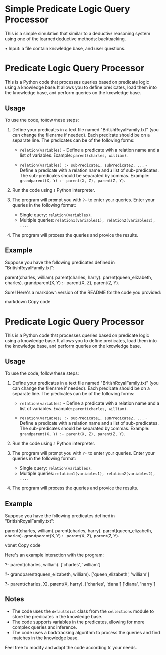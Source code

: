 # Simple Predicate Logic Query Processor
This is a simple simulation that similar to a deductive reasoning system using one of the learned deductive methods: backtracking.

&bull; Input: a file contain knowledge base, and user questions.

# Predicate Logic Query Processor

This is a Python code that processes queries based on predicate logic using a knowledge base. It allows you to define predicates, load them into the knowledge base, and perform queries on the knowledge base.

## Usage

To use the code, follow these steps:

1. Define your predicates in a text file named "BritishRoyalFamily.txt" (you can change the filename if needed). Each predicate should be on a separate line. The predicates can be of the following forms:

   - `relation(variables)` - Define a predicate with a relation name and a list of variables. Example: `parent(charles, william)`.

   - `relation(variables) :- subPredicate1, subPredicate2, ...` - Define a predicate with a relation name and a list of sub-predicates. The sub-predicates should be separated by commas. Example: `grandparent(X, Y) :- parent(X, Z), parent(Z, Y)`.

2. Run the code using a Python interpreter.

3. The program will prompt you with `?-` to enter your queries. Enter your queries in the following format:

   - Single query: `relation(variables)`.
   - Multiple queries: `relation1(variables1), relation2(variables2), ...`.

4. The program will process the queries and provide the results.

## Example

Suppose you have the following predicates defined in "BritishRoyalFamily.txt":

parent(charles, william).
parent(charles, harry).
parent(queen_elizabeth, charles).
grandparent(X, Y) :- parent(X, Z), parent(Z, Y).

Sure! Here's a markdown version of the README for the code you provided:

markdown
Copy code
# Predicate Logic Query Processor

This is a Python code that processes queries based on predicate logic using a knowledge base. It allows you to define predicates, load them into the knowledge base, and perform queries on the knowledge base.

## Usage

To use the code, follow these steps:

1. Define your predicates in a text file named "BritishRoyalFamily.txt" (you can change the filename if needed). Each predicate should be on a separate line. The predicates can be of the following forms:

   - `relation(variables)` - Define a predicate with a relation name and a list of variables. Example: `parent(charles, william)`.

   - `relation(variables) :- subPredicate1, subPredicate2, ...` - Define a predicate with a relation name and a list of sub-predicates. The sub-predicates should be separated by commas. Example: `grandparent(X, Y) :- parent(X, Z), parent(Z, Y)`.

2. Run the code using a Python interpreter.

3. The program will prompt you with `?-` to enter your queries. Enter your queries in the following format:

   - Single query: `relation(variables)`.
   - Multiple queries: `relation1(variables1), relation2(variables2), ...`.

4. The program will process the queries and provide the results.

## Example

Suppose you have the following predicates defined in "BritishRoyalFamily.txt":

parent(charles, william).
parent(charles, harry).
parent(queen_elizabeth, charles).
grandparent(X, Y) :- parent(X, Z), parent(Z, Y).

vbnet
Copy code

Here's an example interaction with the program:

?- parent(charles, william).
['charles', 'william']

?- grandparent(queen_elizabeth, william).
['queen_elizabeth', 'william']

?- parent(charles, X), parent(X, harry).
['charles', 'diana']
['diana', 'harry']

## Notes

- The code uses the `defaultdict` class from the `collections` module to store the predicates in the knowledge base.
- The code supports variables in the predicates, allowing for more complex queries and inference.
- The code uses a backtracking algorithm to process the queries and find matches in the knowledge base.

Feel free to modify and adapt the code according to your needs.

